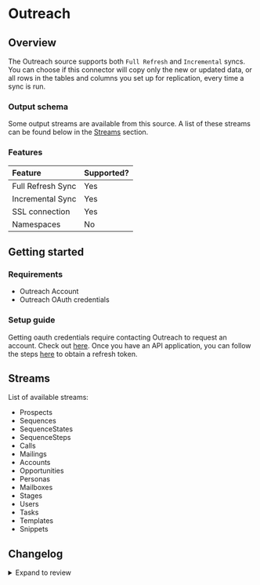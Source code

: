 # Outreach

## Overview

The Outreach source supports both `Full Refresh` and `Incremental` syncs. You can choose if this connector will copy only the new or updated data, or all rows in the tables and columns you set up for replication, every time a sync is run.

### Output schema

Some output streams are available from this source. A list of these streams can be found below in the [Streams](outreach.md#streams) section.

### Features

| Feature           | Supported? |
| :---------------- | :--------- |
| Full Refresh Sync | Yes        |
| Incremental Sync  | Yes        |
| SSL connection    | Yes        |
| Namespaces        | No         |

## Getting started

### Requirements

- Outreach Account
- Outreach OAuth credentials

### Setup guide

Getting oauth credentials require contacting Outreach to request an account. Check out [here](https://www.outreach.io/lp/watch-demo#request-demo).
Once you have an API application, you can follow the steps [here](https://api.outreach.io/api/v2/docs#authentication) to obtain a refresh token.

## Streams

List of available streams:

- Prospects
- Sequences
- SequenceStates
- SequenceSteps
- Calls
- Mailings
- Accounts
- Opportunities
- Personas
- Mailboxes
- Stages
- Users
- Tasks
- Templates
- Snippets

## Changelog

<details>
  <summary>Expand to review</summary>

| Version | Date       | Pull Request | Subject |
| :------ |:-----------| :----- | :------ |
| 1.1.11 | 2025-04-12 | [57869](https://github.com/airbytehq/airbyte/pull/57869) | Update dependencies |
| 1.1.10 | 2025-04-05 | [57300](https://github.com/airbytehq/airbyte/pull/57300) | Update dependencies |
| 1.1.9 | 2025-03-29 | [56743](https://github.com/airbytehq/airbyte/pull/56743) | Update dependencies |
| 1.1.8 | 2025-03-22 | [56211](https://github.com/airbytehq/airbyte/pull/56211) | Update dependencies |
| 1.1.7 | 2025-03-17 | [55888](https://github.com/airbytehq/airbyte/pull/55888) | Remove custom incremental class and use new filter syntax |
| 1.1.6 | 2025-03-09 | [55180](https://github.com/airbytehq/airbyte/pull/55180) | 🐛 Source Outreach: remove stream_state interpolation |
| 1.1.5 | 2025-03-08 | [55561](https://github.com/airbytehq/airbyte/pull/55561) | Update dependencies |
| 1.1.4 | 2025-03-01 | [54611](https://github.com/airbytehq/airbyte/pull/54611) | Update dependencies |
| 1.1.3 | 2025-02-24 | [53976](https://github.com/airbytehq/airbyte/pull/54654) | Lower mailings endpoint page size to 100 from 1000 |
| 1.1.2 | 2025-02-15 | [53976](https://github.com/airbytehq/airbyte/pull/53976) | Update dependencies |
| 1.1.1 | 2025-02-08 | [53480](https://github.com/airbytehq/airbyte/pull/53480) | Update dependencies |
| 1.1.0 | 2025-02-05 | [47294](https://github.com/airbytehq/airbyte/pull/47294) | Migrate to manifest only format |
| 1.0.30 | 2025-02-01 | [52540](https://github.com/airbytehq/airbyte/pull/52540) | Update dependencies |
| 1.0.29 | 2025-01-18 | [51871](https://github.com/airbytehq/airbyte/pull/51871) | Update dependencies |
| 1.0.28 | 2025-01-11 | [51354](https://github.com/airbytehq/airbyte/pull/51354) | Update dependencies |
| 1.0.27 | 2025-01-04 | [50931](https://github.com/airbytehq/airbyte/pull/50931) | Update dependencies |
| 1.0.26 | 2024-12-28 | [50722](https://github.com/airbytehq/airbyte/pull/50722) | Update dependencies |
| 1.0.25 | 2024-12-21 | [50245](https://github.com/airbytehq/airbyte/pull/50245) | Update dependencies |
| 1.0.24 | 2024-12-14 | [49654](https://github.com/airbytehq/airbyte/pull/49654) | Update dependencies |
| 1.0.23 | 2024-12-12 | [49049](https://github.com/airbytehq/airbyte/pull/49049) | Starting with this version, the Docker image is now rootless. Please note that this and future versions will not be compatible with Airbyte versions earlier than 0.64 |
| 1.0.22 | 2024-10-28 | [47055](https://github.com/airbytehq/airbyte/pull/47055) | Update dependencies |
| 1.0.21 | 2024-10-12 | [46764](https://github.com/airbytehq/airbyte/pull/46764) | Update dependencies |
| 1.0.20 | 2024-10-05 | [46405](https://github.com/airbytehq/airbyte/pull/46405) | Update dependencies |
| 1.0.19 | 2024-09-28 | [46118](https://github.com/airbytehq/airbyte/pull/46118) | Update dependencies |
| 1.0.18 | 2024-09-21 | [45749](https://github.com/airbytehq/airbyte/pull/45749) | Update dependencies |
| 1.0.17 | 2024-09-14 | [45578](https://github.com/airbytehq/airbyte/pull/45578) | Update dependencies |
| 1.0.16 | 2024-09-07 | [45285](https://github.com/airbytehq/airbyte/pull/45285) | Update dependencies |
| 1.0.15 | 2024-08-31 | [45056](https://github.com/airbytehq/airbyte/pull/45056) | Update dependencies |
| 1.0.14 | 2024-08-24 | [44653](https://github.com/airbytehq/airbyte/pull/44653) | Update dependencies |
| 1.0.13 | 2024-08-17 | [44238](https://github.com/airbytehq/airbyte/pull/44238) | Update dependencies |
| 1.0.12 | 2024-08-12 | [43790](https://github.com/airbytehq/airbyte/pull/43790) | Update dependencies |
| 1.0.11 | 2024-08-10 | [43648](https://github.com/airbytehq/airbyte/pull/43648) | Update dependencies |
| 1.0.10 | 2024-08-08 | [41107](https://github.com/airbytehq/airbyte/pull/41107) | Fix pagination |
| 1.0.9 | 2024-08-03 | [43128](https://github.com/airbytehq/airbyte/pull/43128) | Update dependencies |
| 1.0.8 | 2024-07-20 | [42254](https://github.com/airbytehq/airbyte/pull/42254) | Update dependencies |
| 1.0.7 | 2024-07-13 | [41786](https://github.com/airbytehq/airbyte/pull/41786) | Update dependencies |
| 1.0.6 | 2024-07-10 | [41490](https://github.com/airbytehq/airbyte/pull/41490) | Update dependencies |
| 1.0.5 | 2024-07-09 | [41236](https://github.com/airbytehq/airbyte/pull/41236) | Update dependencies |
| 1.0.4 | 2024-07-06 | [40910](https://github.com/airbytehq/airbyte/pull/40910) | Update dependencies |
| 1.0.3 | 2024-06-25 | [40341](https://github.com/airbytehq/airbyte/pull/40341) | Update dependencies |
| 1.0.2 | 2024-06-22 | [39977](https://github.com/airbytehq/airbyte/pull/39977) | Update dependencies |
| 1.0.1 | 2024-06-04 | [38972](https://github.com/airbytehq/airbyte/pull/38972) | [autopull] Upgrade base image to v1.2.1 |
| 1.0.0 | 2024-04-15 | [36602](https://github.com/airbytehq/airbyte/pull/36602) | Migrate to low code |
| 0.5.4 | 2024-04-19 | [37215](https://github.com/airbytehq/airbyte/pull/37215) | Updating to 0.80.0 CDK |
| 0.5.3 | 2024-04-18 | [37215](https://github.com/airbytehq/airbyte/pull/37215) | Manage dependencies with Poetry. |
| 0.5.2 | 2024-04-15 | [37215](https://github.com/airbytehq/airbyte/pull/37215) | Base image migration: remove Dockerfile and use the python-connector-base image |
| 0.5.1 | 2024-04-12 | [37215](https://github.com/airbytehq/airbyte/pull/37215) | Schema descriptions |
| 0.5.0 | 2023-09-20 | [30639](https://github.com/airbytehq/airbyte/pull/30639) | Add Call Purposes and Call Dispositions streams |
| 0.4.0 | 2023-06-14 | [27343](https://github.com/airbytehq/airbyte/pull/27343) | Add Users, Tasks, Templates, Snippets streams |
| 0.3.0 | 2023-05-17 | [26211](https://github.com/airbytehq/airbyte/pull/26211) | Add SequenceStates Stream |
| 0.2.0 | 2022-10-27 | [17385](https://github.com/airbytehq/airbyte/pull/17385) | Add new streams + page size variable + relationship data |
| 0.1.2 | 2022-07-04 | [14386](https://github.com/airbytehq/airbyte/pull/14386) | Fix stream schema and cursor field |
| 0.1.1 | 2021-12-07 | [8582](https://github.com/airbytehq/airbyte/pull/8582) | Update connector fields title/description |
| 0.1.0 | 2021-11-03 | [7507](https://github.com/airbytehq/airbyte/pull/7507) | Outreach Connector |

</details>

